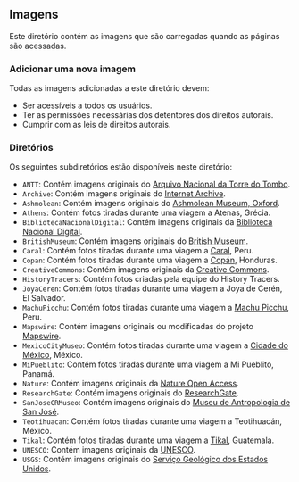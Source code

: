 ## Imagens

Este diretório contém as imagens que são carregadas quando as páginas são acessadas.

### Adicionar uma nova imagem

Todas as imagens adicionadas a este diretório devem:

- Ser acessíveis a todos os usuários.
- Ter as permissões necessárias dos detentores dos direitos autorais.
- Cumprir com as leis de direitos autorais.

### Diretórios

Os seguintes subdiretórios estão disponíveis neste diretório:

- `ANTT`: Contém imagens originais do [Arquivo Nacional da Torre do Tombo](https://digitarq.arquivos.pt/).
- `Archive`: Contém imagens originais do [Internet Archive](https://archive.org/).
- `Ashmolean`: Contém imagens originais do [Ashmolean Museum, Oxford](https://www.ashmolean.org/).
- `Athens`: Contém fotos tiradas durante uma viagem a Atenas, Grécia.
- `BibliotecaNacionalDigital`: Contém imagens originais da [Biblioteca Nacional Digital](https://bndigital.bnportugal.gov.pt/).
- `BritishMuseum`: Contém imagens originais do [British Museum](https://www.britishmuseum.org/collection/).
- `Caral`: Contém fotos tiradas durante uma viagem a [Caral](https://www.zonacaral.gob.pe), Peru.
- `Copan`: Contém fotos tiradas durante uma viagem a [Copán](https://ihah.hn/parque-arqueologico-copan/), Honduras.
- `CreativeCommons`: Contém imagens originais da [Creative Commons](https://creativecommons.org/).
- `HistoryTracers`: Contém fotos criadas pela equipe do History Tracers.
- `JoyaCeren`: Contém fotos tiradas durante uma viagem a Joya de Cerén, El Salvador.
- `MachuPicchu`: Contém fotos tiradas durante uma viagem a [Machu Picchu](https://www.machupicchu.gob.pe/), Peru.
- `Mapswire`: Contém imagens originais ou modificadas do projeto [Mapswire](http://mapswire.com/).
- `MexicoCityMuseo`: Contém fotos tiradas durante uma viagem a [Cidade do México](https://www.inah.gob.mx), México.
- `MiPueblito`: Contém fotos tiradas durante uma viagem a Mi Pueblito, Panamá.
- `Nature`: Contém imagens originais da [Nature Open Access](https://www.nature.com/nature-portfolio/open-access).
- `ResearchGate`: Contém imagens originais do [ResearchGate](http://researchgate.net/).
- `SanJoseCRMuseo`: Contém imagens originais do [Museu de Antropologia de San José](https://www.museocostarica.go.cr/).
- `Teotihuacan`: Contém fotos tiradas durante uma viagem a Teotihuacán, México.
- `Tikal`: Contém fotos tiradas durante uma viagem a [Tikal](https://tikalnationalpark.org/), Guatemala.
- `UNESCO`: Contém imagens originais da [UNESCO](https://whc.unesco.org/).
- `USGS`: Contém imagens originais do [Serviço Geológico dos Estados Unidos](https://www.usgs.gov/media/images/water-cycle-png).
